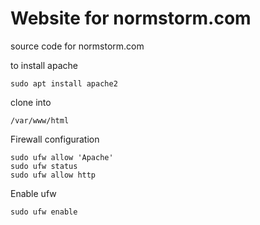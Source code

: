 # Website for normstorm.com
source code for normstorm.com

to install apache

```
sudo apt install apache2
```

clone into 

```
/var/www/html
```

Firewall configuration
```
sudo ufw allow 'Apache'
sudo ufw status
sudo ufw allow http
```

Enable ufw
```
sudo ufw enable
```
